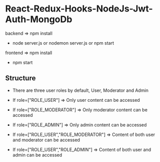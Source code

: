# React-Redux-Hooks-NodeJs-Jwt-Auth-MongoDb

  backend => npm install 
  - node server.js  or  nodemon server.js or npm start

  frontend => npm install
  - npm start


## Structure

   - There are three user roles by default, User, Moderator and Admin
   
   - If role=["ROLE_USER"] => Only user content can be accessed
   - If role=["ROLE_MODERATOR"] => Only moderator content can be accessed
   - If role=["ROLE_ADMIN"] => Only admin content can be accessed
   - If role=["ROLE_USER","ROLE_MODERATOR"] => Content of both user and moderator can be accessed
   - If role=["ROLE_USER","ROLE_ADMIN"] => Content of both user and admin can be accessed
